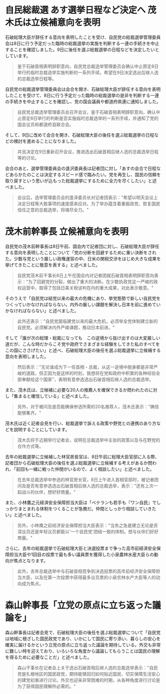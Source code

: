 # 自民総裁選 あす選挙日程など決定へ 茂木氏は立候補意向を表明

石破総理大臣が辞任する意向を表明したことを受け、自民党の総裁選挙管理委員会は8日に行う予定だった臨時の総裁選挙の実施を判断する一連の手続きを中止することを確認しました。9日に後任を選ぶ総裁選挙の日程などを決定したいとしています。

> 鉴于石破首相表明辞职意向，自民党总裁选举管理委员会确认中止原定8日举行的临时总裁选举实施判断的一系列手续。希望在9日决定选出后继人选的总裁选举日程等。

自民党の総裁選挙管理委員会は会合を開き、石破総理大臣が辞任する意向を表明したことを受けて、8日に行う予定だった臨時の総裁選挙の是非を判断する一連の手続きを中止することを確認し、党の国会議員や都道府県連に通知しました。

> 自民党总裁选举管理委员会召开会议，鉴于石破首相表明辞职意向，确认中止原定8日举行的判断是否实施临时总裁选举的一系列手续，并通知了党的国会议员和都道府县联合会。

そして、9日に改めて会合を開き、石破総理大臣の後任を選ぶ総裁選挙の日程などの検討を進めることになりました。

> 并且决定在9日重新召开会议，推进选出石破首相后继人选的总裁选举日程等的讨论。

会合のあと、選挙管理委員会の逢沢委員長は記者団に対し「あすの会合で日程などあらかたのことは決定するスピード感で臨みたい。党を再生し、国民の信頼を取り戻すという思いが込もった総裁選挙にするために全力を尽くしたい」と述べました。

> 会议后，选举管理委员会的逢泽委员长对记者团表示："希望以明天会议上决定日程等大致事项的速度感来应对。为了举办蕴含着重振政党、恢复国民信任之意的总裁选举，将竭尽全力。"

# 茂木前幹事長 立候補意向を表明

自民党の茂木前幹事長は8日午前、国会内で記者団に対し、石破総理大臣が辞任する意向を表明したことについて「党の分断を回避するために重い決断をされた。少数与党という厳しい政権運営の中、日米の関税交渉をはじめ大きな成果を挙げてきたことに敬意を表する」と述べました。

> 自民党茂木前干事长8日上午在国会内对记者团就石破首相表明辞职意向表示："为了回避党的分裂，做出了重大的决断。在少数执政党这一严峻的政权运营中，取得了包括日美关税谈判在内的重大成果，对此表示敬意。"

そのうえで「自民党は結党以来の最大の危機にあり、挙党態勢で新しい自民党をつくっていかなければならない。内外の厳しい課題を解決し日本を前に進めていかなければならない」と述べました。

> 此外还表示："自民党面临建党以来的最大危机，必须举全党体制建立新的自民党。必须解决内外严峻课题，推动日本前进。"

そして「誰が次の総理・総裁になっても　この逆境から抜け出すのは大変厳しい道だが、こんな時だからこそ党や政府でさまざまな経験をしてきた私のすべてをこの国にささげたい」と述べ、石破総理大臣の後任を選ぶ総裁選挙に立候補する意向を表明しました。

> 然后表示："无论谁成为下一任首相・总裁，从这一逆境中脱身都是非常严峻的道路，但正因为是这样的时刻，我想将在党和政府中积累的各种经验全部奉献给这个国家"，表明有意参选选出石破首相后继人选的总裁选举。

また、茂木氏は、立候補に必要な20人の推薦人を確保できるか問われたのに対し「集まると確信している」と述べました。

> 另外，对于被问及是否能确保参选所需的20名推荐人，茂木氏表示："确信能够集齐。"

茂木氏は近く記者会見を行い、総裁選挙で訴える政策や野党との連携のあり方などを説明することにしています。

> 茂木氏将于近期举行记者会，说明在总裁选举中主张的政策以及与在野党的合作方式等。

去年の総裁選挙に立候補した林官房長官は、8日午前に総理大臣官邸に入る際、記者団から石破総理大臣の後任を選ぶ総裁選挙に立候補する考えがあるか問われ、「前回も一緒に戦った仲間がいるので、よく相談したい」と述べました。

> 在去年总裁选举中参选的林官房长官，8日上午进入首相官邸时，被记者团问及是否有意参选选出石破首相后继人选的总裁选举，表示："还有上次一起战斗的伙伴，想好好商量。"

また、小林鷹之元経済安全保障担当大臣は「ベテランも若手も『ワン自民』でしっかりまとまれる体制をつくることが急務だ。仲間としっかり相談していきたい」と述べました。

> 另外，小林鹰之前经济安全保障担当大臣表示："当务之急是建立无论是资深议员还是年轻议员都能以'一个自民党'团结一致的体制。想与伙伴们好好商量。"

さらに、去年の総裁選挙で石破総理大臣と決選投票まで争った高市前経済安全保障担当大臣や1回目の投票で最も多い議員票を獲得した小泉農林水産大臣らの動向が焦点となります。

> 此外，去年总裁选举中与石破首相竞争到决选投票的高市前经济安全保障担当大臣，以及在第一次投票中获得最多议员票的小泉农林水产大臣等人的动向成为焦点。

# 森山幹事長「立党の原点に立ち返った議論を」

森山幹事長は記者会見で、石破総理大臣の後任を選ぶ総裁選挙について「自民党は地域に根ざした国民政党であり、いかにして国民に寄り添い、暮らしの安心を確実に届けるかという立党の原点に立ち返った議論を期待している。外交も非常に難しい時を迎えており、いろいろな角度から議論してもらうことは国民の理解を得るために必要なことだ」と述べました。

> 森山干事长在记者会上关于选出石破首相后继人选的总裁选举表示："自民党是扎根地区的国民政党，期待能够回归如何贴近国民、切实保障生活安心的建党初衷进行讨论。外交也迎来非常困难的时期，从各种角度进行讨论是为了获得国民理解所必需的。"